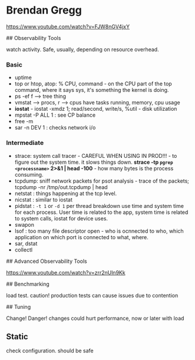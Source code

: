 # Brendan Gregg

<https://www.youtube.com/watch?v=FJW8nGV4jxY>

## Observability Tools

watch activity. Safe, usually, depending on resource overhead.

### Basic

- uptime
- top or htop, atop: % CPU, command - on the CPU part of the top command, where it says sys, it's something the kernel is doing.
- ps -ef f --> tree thing
- vmstat --> procs, r --> cpus have tasks running, memory, cpu usage
- **iostat** - iostat -xmdz 1; read/second, write/s, %util - disk utilization
- mpstat -P ALL 1 : see CP balance
- free -m
- sar -n DEV 1 : checks network i/o

### Intermediate

- strace: system call tracer - CAREFUL WHEN USING IN PROD!!! - to figure out the system time. it slows things down. **strace -tp `pgrep <processname>` 2>&1 | head -100** - how many bytes is the process consuming.
- tcpdump: sniff network packets for psot analysis - trace of the packets; tcpdump -nr /tmp/out.tcpdump | head
- netstat : things happening at the tcp level.
- nicstat : similar to iostat
- pidstat : `-t 1` or `-d 1` per thread breakdown use time and system time for each process. User time is related to the app, system time is related to system calls, iostat for device uses.
- swapon
- lsof : too many file descriptor open - who is ocnnected to who, which application on which port is connected to what, where.
- sar, dstat 
- collectl

## Advanced Observability Tools

<https://www.youtube.com/watch?v=zrr2nUln9Kk>

## Benchmarking

load test. caution! production tests can cause issues due to contention

## Tuning

Change! Danger! changes could hurt performance, now or later with load

## Static

check configuration. should be safe

